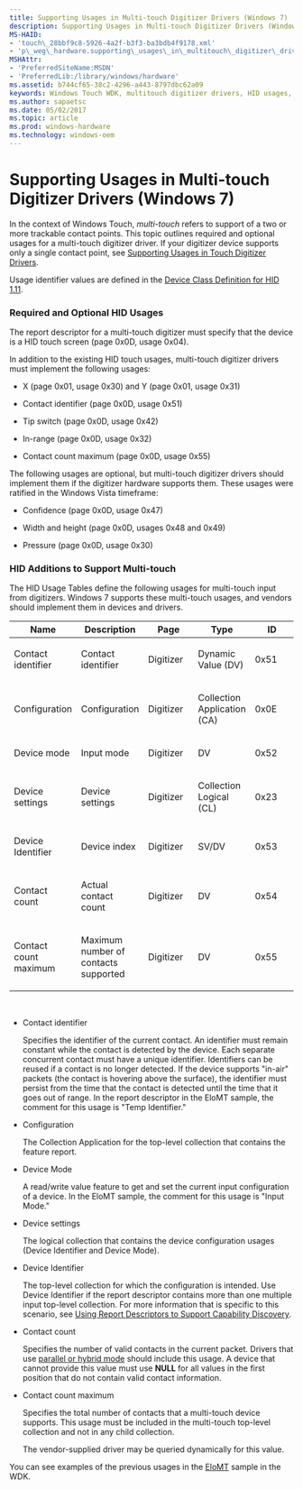```yaml
---
title: Supporting Usages in Multi-touch Digitizer Drivers (Windows 7)
description: Supporting Usages in Multi-touch Digitizer Drivers (Windows 7)
MS-HAID:
- 'touch\_28bbf9c8-5926-4a2f-b3f3-ba3bdb4f9178.xml'
- 'p\_weg\_hardware.supporting\_usages\_in\_multitouch\_digitizer\_drivers'
MSHAttr:
- 'PreferredSiteName:MSDN'
- 'PreferredLib:/library/windows/hardware'
ms.assetid: b744cf65-38c2-4296-a443-8797dbc62a09
keywords: Windows Touch WDK, multitouch digitizer drivers, HID usages, Windows Touch WDK, HID additions, multitouch digitizer drivers WDK
ms.author: sapaetsc
ms.date: 05/02/2017
ms.topic: article
ms.prod: windows-hardware
ms.technology: windows-oem
---
```


# Supporting Usages in Multi-touch Digitizer Drivers (Windows 7)


In the context of Windows Touch, *multi-touch* refers to support of a two or more trackable contact points. This topic outlines required and optional usages for a multi-touch digitizer driver. If your digitizer device supports only a single contact point, see [Supporting Usages in Touch Digitizer Drivers](supporting-usages-in-touch-digitizer-drivers.md).

Usage identifier values are defined in the [Device Class Definition for HID 1.11](http://go.microsoft.com/fwlink/p/?linkid=155094).

### <a href="" id="required-and-optional-hid-usages"></a> Required and Optional HID Usages

The report descriptor for a multi-touch digitizer must specify that the device is a HID touch screen (page 0x0D, usage 0x04).

In addition to the existing HID touch usages, multi-touch digitizer drivers must implement the following usages:

-   X (page 0x01, usage 0x30) and Y (page 0x01, usage 0x31)

-   Contact identifier (page 0x0D, usage 0x51)

-   Tip switch (page 0x0D, usage 0x42)

-   In-range (page 0x0D, usage 0x32)

-   Contact count maximum (page 0x0D, usage 0x55)

The following usages are optional, but multi-touch digitizer drivers should implement them if the digitizer hardware supports them. These usages were ratified in the Windows Vista timeframe:

-   Confidence (page 0x0D, usage 0x47)

-   Width and height (page 0x0D, usages 0x48 and 0x49)

-   Pressure (page 0x0D, usage 0x30)

### <a href="" id="hid-additions-to-support-multitouch"></a> HID Additions to Support Multi-touch

The HID Usage Tables define the following usages for multi-touch input from digitizers. Windows 7 supports these multi-touch usages, and vendors should implement them in devices and drivers.

<table>
<colgroup>
<col width="20%" />
<col width="20%" />
<col width="20%" />
<col width="20%" />
<col width="20%" />
</colgroup>
<thead>
<tr class="header">
<th>Name</th>
<th>Description</th>
<th>Page</th>
<th>Type</th>
<th>ID</th>
</tr>
</thead>
<tbody>
<tr class="odd">
<td><p>Contact identifier</p></td>
<td><p>Contact identifier</p></td>
<td><p>Digitizer</p></td>
<td><p>Dynamic Value (DV)</p></td>
<td><p>0x51</p></td>
</tr>
<tr class="even">
<td><p>Configuration</p></td>
<td><p>Configuration</p></td>
<td><p>Digitizer</p></td>
<td><p>Collection Application (CA)</p></td>
<td><p>0x0E</p></td>
</tr>
<tr class="odd">
<td><p>Device mode</p></td>
<td><p>Input mode</p></td>
<td><p>Digitizer</p></td>
<td><p>DV</p></td>
<td><p>0x52</p></td>
</tr>
<tr class="even">
<td><p>Device settings</p></td>
<td><p>Device settings</p></td>
<td><p>Digitizer</p></td>
<td><p>Collection Logical (CL)</p></td>
<td><p>0x23</p></td>
</tr>
<tr class="odd">
<td><p>Device Identifier</p></td>
<td><p>Device index</p></td>
<td><p>Digitizer</p></td>
<td><p>SV/DV</p></td>
<td><p>0x53</p></td>
</tr>
<tr class="even">
<td><p>Contact count</p></td>
<td><p>Actual contact count</p></td>
<td><p>Digitizer</p></td>
<td><p>DV</p></td>
<td><p>0x54</p></td>
</tr>
<tr class="odd">
<td><p>Contact count maximum</p></td>
<td><p>Maximum number of contacts supported</p></td>
<td><p>Digitizer</p></td>
<td><p>DV</p></td>
<td><p>0x55</p></td>
</tr>
</tbody>
</table>

 

-   Contact identifier

    Specifies the identifier of the current contact. An identifier must remain constant while the contact is detected by the device. Each separate concurrent contact must have a unique identifier. Identifiers can be reused if a contact is no longer detected. If the device supports "in-air" packets (the contact is hovering above the surface), the identifier must persist from the time that the contact is detected until the time that it goes out of range. In the report descriptor in the EloMT sample, the comment for this usage is "Temp Identifier."

-   Configuration

    The Collection Application for the top-level collection that contains the feature report.

-   Device Mode

    A read/write value feature to get and set the current input configuration of a device. In the EloMT sample, the comment for this usage is "Input Mode."

-   Device settings

    The logical collection that contains the device configuration usages (Device Identifier and Device Mode).

-   Device Identifier

    The top-level collection for which the configuration is intended. Use Device Identifier if the report descriptor contains more than one multiple input top-level collection. For more information that is specific to this scenario, see [Using Report Descriptors to Support Capability Discovery](using-report-descriptors-to-support-capability-discovery.md).

-   Contact count

    Specifies the number of valid contacts in the current packet. Drivers that use [parallel or hybrid mode](selecting-packet-reporting-modes-in-multitouch-drivers.md) should include this usage. A device that cannot provide this value must use **NULL** for all values in the first position that do not contain valid contact information.

-   Contact count maximum

    Specifies the total number of contacts that a multi-touch device supports. This usage must be included in the multi-touch top-level collection and not in any child collection.

    The vendor-supplied driver may be queried dynamically for this value.

You can see examples of the previous usages in the [EloMT](elotouch-driver.md) sample in the WDK.

 

 






